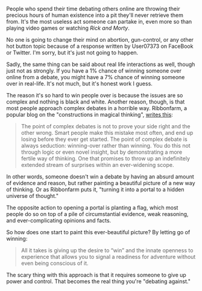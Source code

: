 People who spend their time debating others online are throwing their precious hours of human existence into a pit they'll never retrieve them from. It's the most useless act someone can partake in, even more so than playing video games or watching *Rick and Morty*.

No one is going to change their mind on abortion, gun-control, or any other hot button topic because of a response written by User07373 on FaceBook or Twitter. I'm sorry, but it's just not going to happen.

Sadly, the same thing can be said about real life interactions as well, though just not as strongly. If you have a 1% chance of winning someone over online from a debate, you might have a 7% chance of winning someone over in real-life. It's not much, but it's honest work I guess.

The reason it's so hard to win people over is because the issues are so complex and nothing is black and white. Another reason, though, is that most people approach complex debates in a horrible way. Ribbonfarm, a popular blog on the "constructions in magical thinking", [writes this](https://www.ribbonfarm.com/2014/06/25/portals-and-flags/):

> The point of complex debates is not to prove your side right and the other wrong. Smart people make this mistake most often, and end up losing before they ever get started. The point of complex debate is always seduction: winning-over rather than winning. You do this not through logic or even novel insight, but by demonstrating a more fertile way of thinking. One that promises to throw up an indefinitely extended stream of surprises within an ever-widening scope.

In other words, someone doesn't win a debate by having an absurd amount of evidence and reason, but rather painting a beautiful picture of a new way of thinking. Or as Ribbonfarm puts it, "turning it into a portal to a hidden universe of thought."

The opposite action to opening a portal is planting a flag, which most people do so on top of a pile of circumstantial evidence, weak reasoning, and ever-complicating opinions and facts.

So how does one start to paint this ever-beautiful picture? By letting go of winning:

> All it takes is giving up the desire to “win” and the innate openness to experience that allows you to signal a readiness for adventure without even being conscious of it.

The scary thing with this approach is that it requires someone to give up power and control. That becomes the real thing you're "debating against."